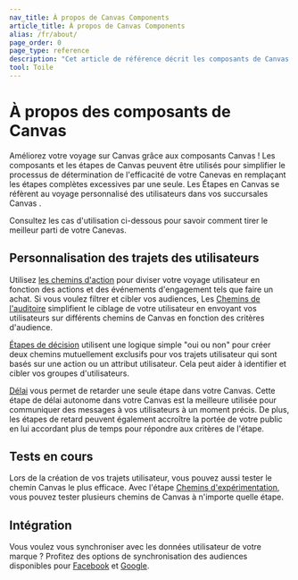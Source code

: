 ```yaml
---
nav_title: À propos de Canvas Components
article_title: À propos de Canvas Components
alias: /fr/about/
page_order: 0
page_type: reference
description: "Cet article de référence décrit les composants de Canvas et fournit des cas d'utilisation pour les différents composants disponibles."
tool: Toile
---
```


# À propos des composants de Canvas

Améliorez votre voyage sur Canvas grâce aux composants Canvas ! Les composants et les étapes de Canvas peuvent être utilisés pour simplifier le processus de détermination de l'efficacité de votre Canevas en remplaçant les étapes complètes excessives par une seule. Les Étapes en Canvas se réfèrent au voyage personnalisé des utilisateurs dans vos succursales Canvas .

Consultez les cas d'utilisation ci-dessous pour savoir comment tirer le meilleur parti de votre Canevas.

## Personnalisation des trajets des utilisateurs

Utilisez [les chemins d'action][1] pour diviser votre voyage utilisateur en fonction des actions et des événements d'engagement tels que faire un achat. Si vous voulez filtrer et cibler vos audiences, Les [Chemins de l'auditoire][2] simplifient le ciblage de votre utilisateur en envoyant vos utilisateurs sur différents chemins de Canvas en fonction des critères d'audience.

[Étapes de décision][3] utilisent une logique simple "oui ou non" pour créer deux chemins mutuellement exclusifs pour vos trajets utilisateur qui sont basés sur une action ou un attribut utilisateur. Cela peut aider à identifier et cibler vos groupes d'utilisateurs.

[Délai][4] vous permet de retarder une seule étape dans votre Canvas.  Cette étape de délai autonome dans votre Canvas est la meilleure utilisée pour communiquer des messages à vos utilisateurs à un moment précis. De plus, les étapes de retard peuvent également accroître la portée de votre public en lui accordant plus de temps pour répondre aux critères de l'étape.

## Tests en cours
Lors de la création de vos trajets utilisateur, vous pouvez aussi tester le chemin Canvas le plus efficace. Avec l'étape [Chemins d'expérimentation][5], vous pouvez tester plusieurs chemins de Canvas à n'importe quelle étape.

## Intégration
Vous voulez vous synchroniser avec les données utilisateur de votre marque ? Profitez des options de synchronisation des audiences disponibles pour [Facebook][6] et [Google][7].

[1]: {{site.baseurl}}/user_guide/engagement_tools/canvas/canvas_components/action_paths
[2]: {{site.baseurl}}/user_guide/engagement_tools/canvas/canvas_components/audience_paths
[3]: {{site.baseurl}}/user_guide/engagement_tools/canvas/canvas_components/decision_split
[4]: {{site.baseurl}}/user_guide/engagement_tools/canvas/canvas_components/delay_step
[5]: {{site.baseurl}}/user_guide/engagement_tools/canvas/canvas_components/experiment_step
[6]: {{site.baseurl}}/partners/canvas_steps/facebook_audience_sync
[7]: {{site.baseurl}}/partners/canvas_steps/google_audience_sync